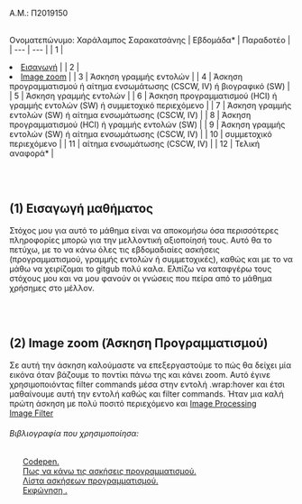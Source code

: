 A.M.: Π2019150

<br>Ονοματεπώνυμο: Χαράλαμπος Σαρακατσάνης
| Εβδομάδα* | Παραδοτέο |
| --- | --- |
| 1 | <li><a href="#Εισαγωγή"><span class="toctext">Εισαγωγή</span></a> |
| 2 | <li><a href="#Image zoom"><span class="toctext">Image zoom</span></a> |
| 3 | Άσκηση γραμμής εντολών |
| 4 | Άσκηση προγραμματισμού ή αίτημα ενσωμάτωσης (CSCW, IV) ή βιογραφικό  (SW) |
| 5 | Άσκηση γραμμής εντολών |
| 6 | Άσκηση προγραμματισμού (HCI) ή γραμμής εντολών (SW) ή συμμετοχικό περιεχόμενο |
| 7 | Άσκηση γραμμής εντολών (SW) ή αίτημα ενσωμάτωσης (CSCW, IV) |
| 8 | Άσκηση προγραμματισμού (HCI) ή γραμμής εντολών (SW) |
| 9 | Άσκηση γραμμής εντολών (SW) ή αίτημα ενσωμάτωσης (CSCW, IV) |
| 10 | συμμετοχικό περιεχόμενο |
| 11 | αίτημα ενσωμάτωσης (CSCW, IV) |
| 12 | Τελική αναφορά* |


<br><br>
<h2><span id="Εισαγωγή μαθήματος">(1) Εισαγωγή μαθήματος</span></h2>
Στόχος μου για αυτό το μάθημα είναι να αποκομήσω όσα περισσότερες πληροφορίες μπορώ για την μελλοντική αξιοποίησή τους. Αυτό θα το πετύχω, με το να κάνω όλες τις εβδομαδιαίες ασκήσεις (προγραμματισμού, γραμμής εντολών ή συμμετοχικές), καθώς και με το να μάθω να χειρίζομαι το gitgub  πολύ καλα. Ελπίζω να καταφγέρω τους στόχους μου και να μου φανούν οι γνώσεις που πείρα από το μάθημα χρήσημες στο μέλλον.


<br><br>
<h2><span id="Image zoom">(2) Image zoom (Άσκηση Προγραμματισμού)</span></h2>
<p>
  Σε αυτή την άσκηση καλούμαστε να επεξεργαστούμε το πώς θα δείχει μία εικόνα όταν βάζουμε το ποντίκι πάνω της και κάνει zoom. Αυτό έγινε χρησιμοποιόντας filter commands μέσα στην εντολή .wrap:hover και έτσι μαθαίνουμε αυτή την εντολή καθώς και filter commands. Ήταν μια καλή πρώτη άσκηση με πολύ ποσιτό περιεχόμενο και 
<a href="https://github.com/bananabankai/site/blob/master/_remix/image-zoom.md">Image Processing</a> 
<br><a href="https://jovial-aryabhata-73ceb4.netlify.app/remix/image-filter/">Image Filter</a>
<h6>Βιβλιογραφία που χρησιμοποίησα:</h6>
<ul> <a href="https://codepen.io">Codepen.</a>
<br> <a href="https://courses-ionio.github.io/projects/remix/">Πως να κάνω τις ασκήσεις προγραμματισμού.</a>
<br> <a href="https://pibook.epidro.me/remix/">Λίστα ασκήσεων προγραμματισμού.</a>
<br> <a href="https://pibook.epidro.me/remix/image-filter/">Eκφώνηση .</a></ul>
